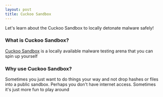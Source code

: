 ```yaml
---
layout: post
title: Cuckoo Sandbox
---
```


Let's learn about the Cuckoo Sandbox to locally detonate malware safely!

### What is Cuckoo Sandbox?

[Cuckoo Sandbox](https://cuckoosandbox.org) is a locally available malware testing arena that you can spin up yourself

### Why use Cuckoo Sandbox?

Sometimes you just want to do things your way and not drop hashes or files into a public sandbox. Perhaps you don't have internet access. Sometimes it's just more fun to play around

